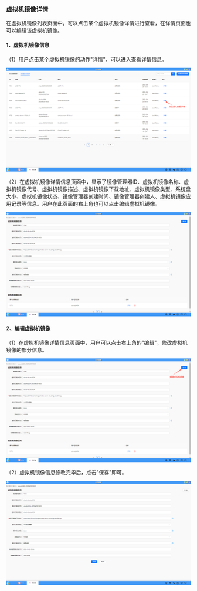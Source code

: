 ### 虚拟机镜像详情
在虚拟机镜像列表页面中，可以点击某个虚拟机镜像详情进行查看，在详情页面也可以编辑该虚拟机镜像。

#### 1、虚拟机镜像信息
（1）用户点击某个虚拟机镜像的动作"详情"，可以进入查看详情信息。

![alt text](./myimage12.png)

（2）在虚拟机镜像详情信息页面中，显示了镜像管理器ID、虚拟机镜像名称、虚拟机镜像代号、虚拟机镜像描述、虚拟机镜像下载地址、虚拟机镜像类型、系统盘大小、虚拟机镜像状态、镜像管理器创建时间、镜像管理器创建人、虚拟机镜像应用记录等信息。用户在此页面的右上角也可以点击编辑虚拟机镜像。

![alt text](./myimage13.png)

#### 2、编辑虚拟机镜像
（1）在虚拟机镜像详情信息页面中，用户可以点击右上角的"编辑"，修改虚拟机镜像的部分信息。

![alt text](./myimage14.png)

（2）虚拟机镜像信息修改完毕后，点击"保存"即可。

![alt text](./myimage15.png)